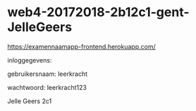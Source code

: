 ﻿# web4-20172018-2b12c1-gent-JelleGeers
https://examennaamapp-frontend.herokuapp.com/

inloggegevens:

gebruikersnaam: leerkracht

wachtwoord: leerkracht123

Jelle Geers 2c1
